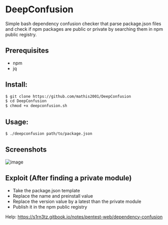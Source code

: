 # DeepConfusion
Simple bash dependency confusion checker that parse package.json files and check if npm packages are public or private by searching them in npm public registry.

## Prerequisites

- npm
- jq
  
## Install:
```bash
$ git clone https://github.com/mathis2001/DeepConfusion
$ cd DeepConfusion
$ chmod +x deepconfusion.sh
```

## Usage:
```bash
$ ./deepconfusion path/to/package.json
```
## Screenshots

![image](https://github.com/mathis2001/DeepConfusion/assets/40497633/1407d924-b741-43b3-a970-50efc48dd6dd)

## Exploit (After finding a private module)

- Take the package.json template
- Replace the name and preinstall value
- Replace the version value by a latest than the private module
- Publish it in the npm public registry

Help: https://s1rn3tz.gitbook.io/notes/pentest-web/dependency-confusion
